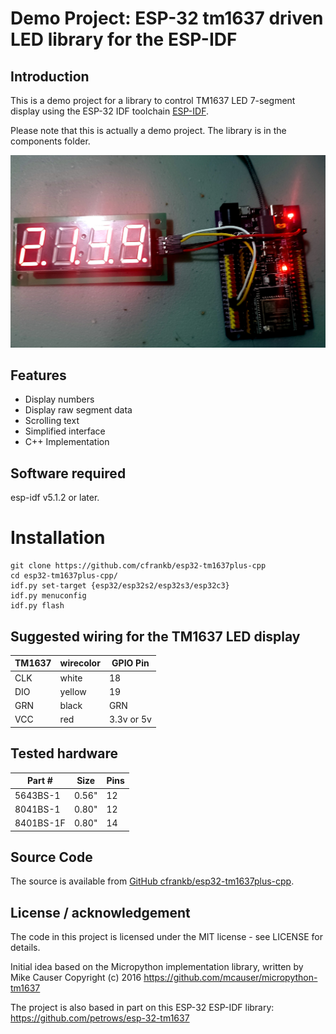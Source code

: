 # Demo Project: ESP-32 tm1637 driven LED library for the ESP-IDF

## Introduction

This is a demo project for a library to control TM1637 LED 7-segment display using the ESP-32 IDF toolchain [ESP-IDF](https://github.com/espressif/esp-idf).

Please note that this is actually a demo project. The library is in the components folder.

![Image](images/20240911_025121-crop.jpg "icon")

## Features

 * Display numbers
 * Display raw segment data
 * Scrolling text
 * Simplified interface
 * C++ Implementation


## Software required

esp-idf v5.1.2 or later.

# Installation


```Shell
git clone https://github.com/cfrankb/esp32-tm1637plus-cpp
cd esp32-tm1637plus-cpp/
idf.py set-target {esp32/esp32s2/esp32s3/esp32c3}
idf.py menuconfig
idf.py flash
```

## Suggested wiring for the TM1637 LED display

| TM1637   | wirecolor | GPIO Pin   |
| -------- | --------- | ---------- |
| CLK      | white     | 18         |
| DIO      | yellow    | 19         |
| GRN      | black     | GRN        |
| VCC      | red       | 3.3v or 5v |


## Tested hardware

| Part #   | Size      | Pins       |
| -------- | --------- | ---------- |
| 5643BS-1 | 0.56"     | 12         |
| 8041BS-1 | 0.80"     | 12         |
| 8401BS-1F| 0.80"     | 14         |


## Source Code

The source is available from [GitHub cfrankb/esp32-tm1637plus-cpp](https://github.com/cfrankb/esp32-tm1637plus-cpp).

## License / acknowledgement

The code in this project is licensed under the MIT license - see LICENSE for details.

Initial idea based on the Micropython implementation library, written by Mike Causer Copyright (c) 2016
https://github.com/mcauser/micropython-tm1637

The project is also based in part on this ESP-32 ESP-IDF library: https://github.com/petrows/esp-32-tm1637
